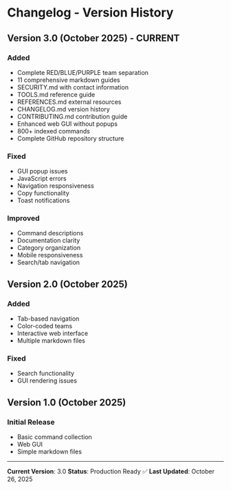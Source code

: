# Changelog - Version History

## Version 3.0 (October 2025) - CURRENT

### Added
- Complete RED/BLUE/PURPLE team separation
- 11 comprehensive markdown guides
- SECURITY.md with contact information
- TOOLS.md reference guide
- REFERENCES.md external resources
- CHANGELOG.md version history
- CONTRIBUTING.md contribution guide
- Enhanced web GUI without popups
- 800+ indexed commands
- Complete GitHub repository structure

### Fixed
- GUI popup issues
- JavaScript errors
- Navigation responsiveness
- Copy functionality
- Toast notifications

### Improved
- Command descriptions
- Documentation clarity
- Category organization
- Mobile responsiveness
- Search/tab navigation

## Version 2.0 (October 2025)

### Added
- Tab-based navigation
- Color-coded teams
- Interactive web interface
- Multiple markdown files

### Fixed
- Search functionality
- GUI rendering issues

## Version 1.0 (October 2025)

### Initial Release
- Basic command collection
- Web GUI
- Simple markdown files

---

**Current Version**: 3.0
**Status**: Production Ready ✅
**Last Updated**: October 26, 2025
